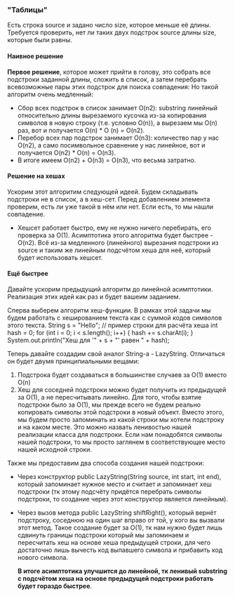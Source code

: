 ### "Таблицы"

Есть строка source и задано число size, которое меньше её длины. Требуется проверить, нет ли таких двух 
подстрок source длины size, которые были равны.

#### Наивное решение
**Первое решение**, которое может прийти в голову, это собрать все подстроки заданной длины, сложить в список, 
а затем перебрать всевозможные пары этих подстрок для поиска совпадения:
Но такой алгоритм очень медленный:
- Сбор всех подстрок в список занимает O(n2): substring линейный относительно длины вырезаемого кусочка из-за 
  копирования символов в новую строку (т.е. условно O(n)), а вырезаем мы O(n) раз, вот и получается O(n) * O
  (n) = O(n2).
- Перебор всех пар подстрок занимает O(n3): количество пар у нас O(n2), а само посимвольное сравнение у нас 
  линейное, вот и получается O(n2) * O(n) = O(n3).
- В итоге имеем O(n2) + O(n3) = O(n3), что весьма затратно.

#### Решение на хешах
Ускорим этот алгоритим следующей идеей. Будем складывать подстроки не в список, а в хеш-сет. Перед добавлением 
элемента проверим, есть ли уже такой в нём или нет. Если есть, то мы нашли совпадение.
- Хешсет работает быстро, ему не нужно ничего перебирать, его проверка за O(1). Асимптотика этого алгоритма 
  будет быстрее - O(n2). Всё из-за медленного (линейного) вырезания подстроки из source и таким же линейным 
  подсчётом хеша для неё, который будет использовать хешсет.

#### Ещё быстрее
Давайте ускорим предыдущий алгоритм до линейной асимптотики. Реализация этих идей как раз и будет вашеим заданием.

Сперва выберем алгоритм хеш-функции. В рамках этой задачи мы будем работать с хешированием текста как с суммой кодов символов этого текста.
String s = "Hello"; // пример строки для расчёта хеша
int hash = 0;
for (int i = 0; i < s.length(); i++) {
    hash += s.charAt(i);
}
System.out.println("Хеш для '" + s + "' равен " + hash);

Теперь давайте создадим свой аналог String-а - LazyString. Отличаться он будет двумя принципиальными вещами:

1. Подстрока будет создаваться в большинстве случаев за O(1) вместо O(n)
2. Хеш для соседней подстроки можно будет получить из предыдущей за O(1), а не пересчитывать линейно.
Для того, чтобы взятие подстроки было за O(1), мы прежде всего не будем реально копировать символы этой 
подстроки в новый объект. Вместо этого, мы будем просто запоминать из какой строки мы хотели подстроку и на 
каком месте. Это можно назвать ленивостью нашей реализации класса для подстроки. Если нам понадобятся символы 
нашей подстроки, то мы просто заглянем в соответствующее место нашей исходной строки.

Также мы предоставим два способа создания нашей подстроки:

- Через конструктор public LazyString(String source, int start, int end), который запоминает нужное место и 
  считает и запоминает хеш подстроки (тк этому подсчёту придётся перебрать символы подстроки, то создание 
  через этот конструктор является линейным).
- Через вызов метода public LazyString shiftRight(), который вернёт подстроку, соседнюю на один шаг вправо от 
  той, у кого вы вызвали этот метод. Такое создание будет за O(1), тк нам нужно будет лишь сдвинуть границы 
  подстроки который мы запоминаем и пересчитать хеш на основе хеша предыдущей строки, для чего достаточно лишь 
  вычесть код выпавшего символа и прибавить код нового символа.

  **В итоге асимптотика улучшится до линейной, тк ленивый substring с подсчётом хеша на основе предыдущей подстроки работать будет гораздо быстрее**.